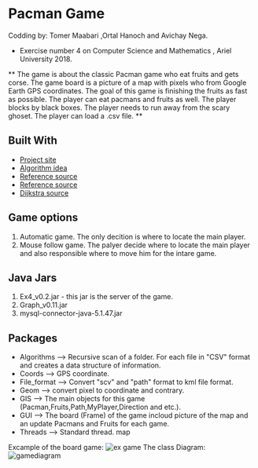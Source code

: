 # Pacman Game
Codding by: Tomer Maabari ,Ortal Hanoch and Avichay Nega.
* Exercise number 4 on Computer Science and Mathematics , Ariel University 2018.

**
The game is about the classic Pacman game who eat fruits and gets corse.
The game board is a picture of a map with pixels who from Google Earth GPS coordinates.
The goal of this game is finishing the fruits as fast as possible.
The player can eat pacmans and fruits as well.
The player blocks by black boxes.
The player needs to run away from the scary ghoset.
The player can load a .csv file.
**


## Built With
* [Project site](https://github.com/benmoshe/OOP_EX2-EX4)
* [Algorithm idea](https://neos-guide.org/content/multiple-traveling-salesman-problem-mtsp)
* [Reference source](https://coderanch.com/t/338737/java/draw-points-Java)
* [Reference source](https://javatutorial.net/display-text-and-graphics-java-jframe)
* [Dijkstra source](https://www.baeldung.com/java-dijkstra)

## Game options
1) Automatic game. The only decition is where to locate the main player.
2) Mouse follow game. The palyer decide where to locate the main player and also responsible where to move him for the intare game.

## Java Jars
1) Ex4_v0.2.jar - this jar is the server of the game.
2) Graph_v0.11.jar
3) mysql-connector-java-5.1.47.jar

## Packages
* Algorithms --> Recursive scan of a folder. For each file in "CSV" format and creates a data structure of information.
* Coords --> GPS coordinate.
* File_format --> Convert "scv" and "path" format to kml file format.
* Geom --> convert pixel to coordinate and contrary.
* GIS --> The main objects for this game (Pacman,Fruits,Path,MyPlayer,Direction and etc.).
* GUI --> The board (Frame) of the game incloud picture of the map and an update Pacmans and Fruits for each game.
* Threads --> Standard thread. map

Excample of the board game:
![ex game](https://user-images.githubusercontent.com/44768171/50734645-8aa9b100-11aa-11e9-984f-d4787c037e8a.png)
The class Diagram:
![gamediagram](https://user-images.githubusercontent.com/44768171/50905690-0cf4d800-142c-11e9-8889-0e3257a3b683.jpg)
